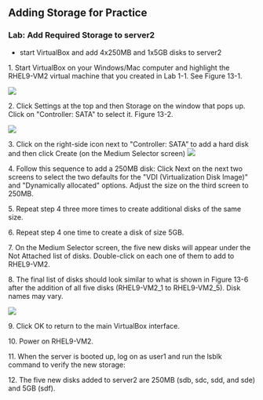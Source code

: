 ## Adding Storage for Practice


### Lab: Add Required Storage to server2


- start VirtualBox and add 4x250MB and 1x5GB disks to server2 

1\. Start VirtualBox on your Windows/Mac computer and highlight the RHEL9-VM2 virtual machine that you created in Lab 1-1. See Figure 13-1.


![](/images/Pasted%20image%2020240706043737.png)

2\. Click Settings at the top and then Storage on the window that pops
up. Click on "Controller: SATA" to select it. Figure 13-2.

![](/images/Pasted%20image%2020240706043837.png)


3\. Click on the right-side icon next to "Controller: SATA" to add a hard disk and then click Create (on the Medium Selector screen)
![](/images/Pasted%20image%2020240706043958.png)

4\. Follow this sequence to add a 250MB disk: Click Next on the next two screens to select the two defaults for the "VDI (Virtualization Disk Image)" and "Dynamically allocated" options. Adjust the size on the third screen to 250MB. 


5\. Repeat step 4 three more times to create additional disks of the
same size.

6\. Repeat step 4 one time to create a disk of size 5GB.

7\. On the Medium Selector screen, the five new disks will appear under the Not Attached list of disks. Double-click on each one of them to add to RHEL9-VM2.

8\. The final list of disks should look similar to what is shown in Figure 13-6 after the addition of all five disks (RHEL9-VM2_1 to RHEL9-VM2_5). Disk names may vary.

![](/images/Pasted%20image%2020240706044207.png)

9\. Click OK to return to the main VirtualBox interface.

10\. Power on RHEL9-VM2.

11\. When the server is booted up, log on as user1 and run the lsblk command to verify the new storage:

12\. The five new disks added to server2 are 250MB (sdb, sdc, sdd, and sde) and 5GB (sdf).
